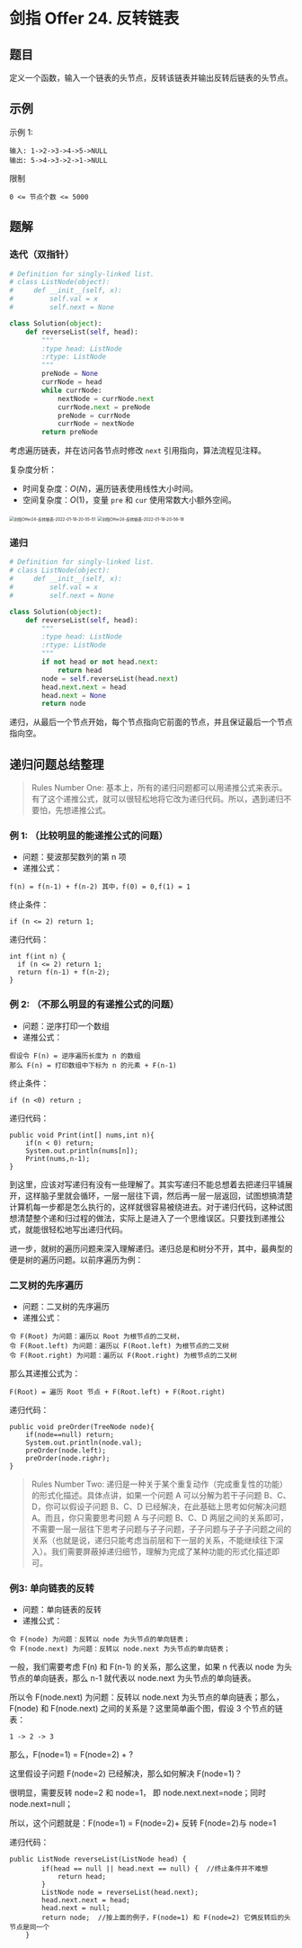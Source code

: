 # 剑指 Offer 24. 反转链表

## 题目

定义一个函数，输入一个链表的头节点，反转该链表并输出反转后链表的头节点。

## 示例

示例 1:

```
输入: 1->2->3->4->5->NULL
输出: 5->4->3->2->1->NULL
```

限制

```
0 <= 节点个数 <= 5000
```

## 题解

### 迭代（双指针）

```python
# Definition for singly-linked list.
# class ListNode(object):
#     def __init__(self, x):
#         self.val = x
#         self.next = None

class Solution(object):
    def reverseList(self, head):
        """
        :type head: ListNode
        :rtype: ListNode
        """
        preNode = None
        currNode = head
        while currNode:
            nextNode = currNode.next
            currNode.next = preNode
            preNode = currNode
            currNode = nextNode
        return preNode
```

考虑遍历链表，并在访问各节点时修改 `next` 引用指向，算法流程见注释。

复杂度分析：

- 时间复杂度：$O(N)$，遍历链表使用线性大小时间。
- 空间复杂度：$O(1)$，变量 `pre` 和 `cur` 使用常数大小额外空间。

<img src="https://cdn.jsdelivr.net/gh/lhondong/Assets/Images/剑指Offer24-反转链表-2022-01-18-20-55-51.png" alt="剑指Offer24-反转链表-2022-01-18-20-55-51" style="zoom:50%;" />

<img src="https://cdn.jsdelivr.net/gh/lhondong/Assets/Images/剑指Offer24-反转链表-2022-01-18-20-56-18.png" alt="剑指Offer24-反转链表-2022-01-18-20-56-18" style="zoom:50%;" />

### 递归

```python
# Definition for singly-linked list.
# class ListNode(object):
#     def __init__(self, x):
#         self.val = x
#         self.next = None

class Solution(object):
    def reverseList(self, head):
        """
        :type head: ListNode
        :rtype: ListNode
        """
        if not head or not head.next:
            return head
        node = self.reverseList(head.next)
        head.next.next = head
        head.next = None
        return node
```

递归，从最后一个节点开始，每个节点指向它前面的节点，并且保证最后一个节点指向空。

## 递归问题总结整理

> Rules Number One: 基本上，所有的递归问题都可以用递推公式来表示。有了这个递推公式，就可以很轻松地将它改为递归代码。所以，遇到递归不要怕，先想递推公式。

### 例 1: （比较明显的能递推公式的问题）

- 问题：斐波那契数列的第 n 项
- 递推公式：
```
f(n) = f(n-1) + f(n-2) 其中，f(0) = 0,f(1) = 1
```
终止条件：
```
if (n <= 2) return 1;
```
递归代码：
```
int f(int n) {
  if (n <= 2) return 1;
  return f(n-1) + f(n-2);
}
```

### 例 2: （不那么明显的有递推公式的问题）

- 问题：逆序打印一个数组
- 递推公式：
```
假设令 F(n) = 逆序遍历长度为 n 的数组
那么 F(n) = 打印数组中下标为 n 的元素 + F(n-1)
```
终止条件：
```
if (n <0) return ;
```
递归代码：
```
public void Print(int[] nums,int n){
    if(n < 0) return;
    System.out.println(nums[n]);
    Print(nums,n-1);
}
```

到这里，应该对写递归有没有一些理解了。其实写递归不能总想着去把递归平铺展开，这样脑子里就会循环，一层一层往下调，然后再一层一层返回，试图想搞清楚计算机每一步都是怎么执行的，这样就很容易被绕进去。对于递归代码，这种试图想清楚整个递和归过程的做法，实际上是进入了一个思维误区。只要找到递推公式，就能很轻松地写出递归代码。

进一步，就树的遍历问题来深入理解递归。递归总是和树分不开，其中，最典型的便是树的遍历问题。以前序遍历为例：

### 二叉树的先序遍历

- 问题：二叉树的先序遍历
- 递推公式：

```
令 F(Root) 为问题：遍历以 Root 为根节点的二叉树，
令 F(Root.left) 为问题：遍历以 F(Root.left) 为根节点的二叉树
令 F(Root.right) 为问题：遍历以 F(Root.right) 为根节点的二叉树
```

那么其递推公式为：
```
F(Root) = 遍历 Root 节点 + F(Root.left) + F(Root.right)
```

递归代码：

```
public void preOrder(TreeNode node){
    if(node==null) return;
    System.out.println(node.val);
    preOrder(node.left);
    preOrder(node.righr);
}
```

> Rules Number Two: 递归是一种关于某个重复动作（完成重复性的功能）的形式化描述。具体点讲，如果一个问题 A 可以分解为若干子问题 B、C、D，你可以假设子问题 B、C、D 已经解决，在此基础上思考如何解决问题 A。而且，你只需要思考问题 A 与子问题 B、C、D 两层之间的关系即可，不需要一层一层往下思考子问题与子子问题，子子问题与子子子问题之间的关系（也就是说，递归只能考虑当前层和下一层的关系，不能继续往下深入）。我们需要屏蔽掉递归细节，理解为完成了某种功能的形式化描述即可。

### 例3: 单向链表的反转

- 问题：单向链表的反转
- 递推公式：
```
令 F(node) 为问题：反转以 node 为头节点的单向链表；
令 F(node.next) 为问题：反转以 node.next 为头节点的单向链表；
```

一般，我们需要考虑 F(n) 和 F(n-1) 的关系，那么这里，如果 n 代表以 node 为头节点的单向链表，那么 n-1 就代表以 node.next 为头节点的单向链表。

所以令 F(node.next) 为问题：反转以 node.next 为头节点的单向链表；那么，F(node) 和 F(node.next) 之间的关系是？这里简单画个图，假设 3 个节点的链表：

```
1 -> 2 -> 3
```

那么，F(node=1) = F(node=2) + ?

这里假设子问题 F(node=2) 已经解决，那么如何解决 F(node=1)？

很明显，需要反转 node=2 和 node=1， 即 node.next.next=node；同时 node.next=null；

所以，这个问题就是：F(node=1) = F(node=2)+ 反转 F(node=2)与 node=1

递归代码：

```
public ListNode reverseList(ListNode head) {
        if(head == null || head.next == null) {  //终止条件并不难想
            return head;
        }
        ListNode node = reverseList(head.next);
        head.next.next = head;
        head.next = null;
        return node;  //按上面的例子，F(node=1) 和 F(node=2) 它俩反转后的头节点是同一个
    }
```
